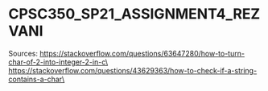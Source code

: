 # CPSC350_SP21_ASSIGNMENT4_REZVANI

Sources: 
https://stackoverflow.com/questions/63647280/how-to-turn-char-of-2-into-integer-2-in-c\
https://stackoverflow.com/questions/43629363/how-to-check-if-a-string-contains-a-char\
